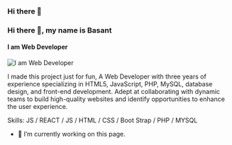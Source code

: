### Hi there 👋
### Hi there 👋, my name is Basant
#### I am Web Developer
![I am Web Developer](https://scontent.fcai20-5.fna.fbcdn.net/v/t39.30808-6/424987923_1747842079029504_304931206756666125_n.jpg?_nc_cat=103&ccb=1-7&_nc_sid=efb6e6&_nc_ohc=PSfIljiQsp0AX8d1yf6&_nc_oc=AQmurEYvXoJc4OHcOIaDp6_W7G5XaDIByUlvfRc4-1dAud9Uytn4_rH2owd6JPBUue4&_nc_ht=scontent.fcai20-5.fna&oh=00_AfC_xnAd-LV-gjTaXUwZI14Se45AlH4hIZ0xEzf6WBNpLw&oe=65D1A5B7)

I made this project just for fun, A Web Developer with three years of experience specializing in HTML5, JavaScript, PHP, MySQL, database design, and front-end development. Adept at collaborating with dynamic teams to build high-quality websites and identify opportunities to enhance the user experience.



Skills:  JS / REACT / JS / HTML / CSS / Boot Strap / PHP / MYSQL

- 🔭 I’m currently working on this page. 





